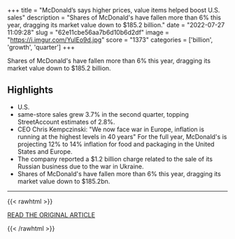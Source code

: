 +++
title = "McDonald’s says higher prices, value items helped boost U.S. sales"
description = "Shares of McDonald's have fallen more than 6% this year, dragging its market value down to $185.2 billion."
date = "2022-07-27 11:09:28"
slug = "62e11cbe56aa7b6d10b6d2df"
image = "https://i.imgur.com/YulEo9d.jpg"
score = "1373"
categories = ['billion', 'growth', 'quarter']
+++

Shares of McDonald's have fallen more than 6% this year, dragging its market value down to $185.2 billion.

## Highlights

- U.S.
- same-store sales grew 3.7% in the second quarter, topping StreetAccount estimates of 2.8%.
- CEO Chris Kempczinski: "We now face war in Europe, inflation is running at the highest levels in 40 years" For the full year, McDonald's is projecting 12% to 14% inflation for food and packaging in the United States and Europe.
- The company reported a $1.2 billion charge related to the sale of its Russian business due to the war in Ukraine.
- Shares of McDonald's have fallen more than 6% this year, dragging its market value down to $185.2bn.

---

{{< rawhtml >}}
  <p class="article-category">
    <a target="_blank" href="https://www.cnbc.com/2022/07/26/mcdonalds-mcd-q2-2022-earnings-.html">READ THE ORIGINAL ARTICLE</a>
  </p>
{{< /rawhtml >}}
